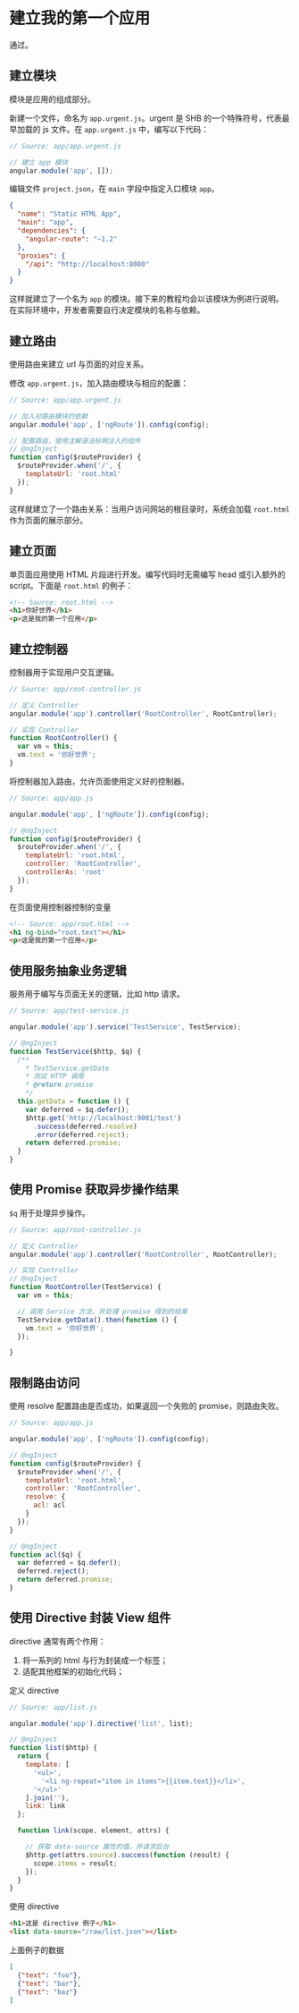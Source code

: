 建立我的第一个应用
================

通过。


建立模块
----------------

模块是应用的组成部分。

新建一个文件，命名为 `app.urgent.js`。urgent 是 SHB 的一个特殊符号，代表最早加载的 js 文件。在 `app.urgent.js` 中，编写以下代码：

```javascript
// Source: app/app.urgent.js

// 建立 app 模块
angular.module('app', []);
```

编辑文件 `project.json`，在 `main` 字段中指定入口模块 `app`。

```json
{
  "name": "Static HTML App",
  "main": "app",
  "dependencies": {
    "angular-route": "~1.2"
  },
  "proxies": {
    "/api": "http://localhost:8080"
  }
}
```

这样就建立了一个名为 `app` 的模块。接下来的教程均会以该模块为例进行说明。在实际环境中，开发者需要自行决定模块的名称与依赖。


建立路由
-------

使用路由来建立 url 与页面的对应关系。

修改 `app.urgent.js`，加入路由模块与相应的配置：

```javascript
// Source: app/app.urgent.js

// 加入对路由模块的依赖
angular.module('app', ['ngRoute']).config(config);

// 配置路由，使用注解语法标明注入的组件
// @ngInject
function config($routeProvider) {
  $routeProvider.when('/', {
    templateUrl: 'root.html'
  });
}
```
这样就建立了一个路由关系：当用户访问网站的根目录时，系统会加载 `root.html` 作为页面的展示部分。

建立页面
-------

单页面应用使用 HTML 片段进行开发。编写代码时无需编写 head 或引入额外的 script。下面是 `root.html` 的例子：

```html
<!-- Source: root.html -->
<h1>你好世界</h1>
<p>这是我的第一个应用</p>
```

建立控制器
-------

控制器用于实现用户交互逻辑。

```javascript
// Source: app/root-controller.js

// 定义 Controller
angular.module('app').controller('RootController', RootController);

// 实现 Controller
function RootController() {
  var vm = this;
  vm.text = '你好世界';
}
```

将控制器加入路由，允许页面使用定义好的控制器。

```javascript
// Source: app/app.js

angular.module('app', ['ngRoute']).config(config);

// @ngInject
function config($routeProvider) {
  $routeProvider.when('/', {
    templateUrl: 'root.html',
    controller: 'RootController',
    controllerAs: 'root'
  });
}
```

在页面使用控制器控制的变量

```html
<!-- Source: app/root.html -->
<h1 ng-bind="root.text"></h1>
<p>这是我的第一个应用</p>
```

使用服务抽象业务逻辑
------------------

服务用于编写与页面无关的逻辑，比如 http 请求。

```javascript
// Source: app/test-service.js

angular.module('app').service('TestService', TestService);

// @ngInject
function TestService($http, $q) {
  /**
    * TestService.getDate
    * 测试 HTTP 调用
    * @return promise
    */
  this.getData = function () {
    var deferred = $q.defer();
    $http.get('http://localhost:9001/test')
      .success(deferred.resolve)
      .error(deferred.reject);
    return deferred.promise;
  }
}
```

使用 Promise 获取异步操作结果
----

`$q` 用于处理异步操作。

```javascript
// Source: app/root-controller.js

// 定义 Controller
angular.module('app').controller('RootController', RootController);

// 实现 Controller
// @ngInject
function RootController(TestService) {
  var vm = this;

  // 调用 Service 方法，并处理 promise 得到的结果
  TestService.getData().then(function () {
    vm.text = '你好世界';
  });

}
```

## 限制路由访问

使用 resolve 配置路由是否成功，如果返回一个失败的 promise，则路由失败。

```javascript
// Source: app/app.js

angular.module('app', ['ngRoute']).config(config);

// @ngInject
function config($routeProvider) {
  $routeProvider.when('/', {
    templateUrl: 'root.html',
    controller: 'RootController',
    resolve: {
      acl: acl
    }
  });
}

// @ngInject
function acl($q) {
  var deferred = $q.defer();
  deferred.reject();
  return deferred.promise;
}
```

## 使用 Directive 封装 View 组件

directive 通常有两个作用：

1. 将一系列的 html 与行为封装成一个标签；
2. 适配其他框架的初始化代码；

定义 directive
```javascript
// Source: app/list.js

angular.module('app').directive('list', list);

// @ngInject
function list($http) {
  return {
    template: [
      '<ul>',
        '<li ng-repeat="item in items">{{item.text}}</li>',
      '</ul>'
    ].join(''),
    link: link
  };

  function link(scope, element, attrs) {

    // 获取 data-source 属性的值，并请求后台
    $http.get(attrs.source).success(function (result) {
      scope.items = result;
    });
  }
}
```

使用 directive
```html
<h1>这是 directive 例子</h1>
<list data-source="/raw/list.json"></list>
```

上面例子的数据
```json
[
  {"text": "foo"},
  {"text": "bar"},
  {"text": "baz"}
]
```
